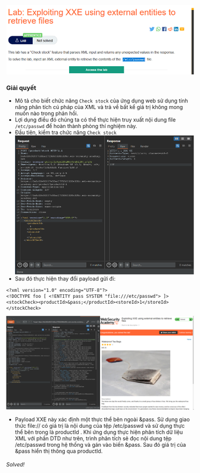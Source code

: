 ![](img/1.png)
### Giải quyết 
- Mô tả cho biết chức năng `Check stock` của ứng dụng web sử dụng tính năng phân tích cú pháp của XML và trả về bất kể giá trị không mong muốn nào trong phản hồi.
- Lợi dụng điều đó chúng ta có thể thực hiện truy xuất nội dung file `/etc/passwd` để hoàn thành phòng thí nghiệm này.
-  Đầu tiên, kiểm tra chức năng `Check stock`
![](img/2.png)
- Sau đó thực hiện thay đổi payload gửi đi:
```
<?xml version="1.0" encoding="UTF-8"?>
<!DOCTYPE foo [ <!ENTITY pass SYSTEM "file:///etc/passwd"> ]>
<stockCheck><productId>&pass;</productId><storeId>1</storeId></stockCheck>
```
![](img/3.png)
- Payload XXE này xác định một thực thể bên ngoài &pass. Sử dụng giao thức file:// có giá trị là nội dung của tệp /etc/passwd và sử dụng thực thể bên trong là productId . Khi ứng dụng thực hiện phân tích dữ liệu XML với phần DTD như trên, trình phân tích sẽ đọc nội dung tệp /etc/passwd trong hệ thống và gán vào biến &pass. Sau đó giá trị của &pass hiển thị thông qua productId.
###### Solved!

